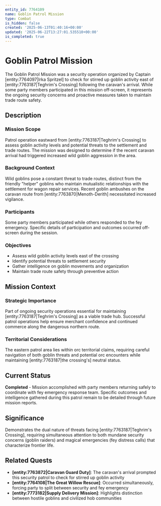 ```yaml
---
entity_id: 7764109
name: Goblin Patrol Mission
type: Combat
is_hidden: false
created: '2025-06-13T01:40:16+00:00'
updated: '2025-06-22T13:27:01.535510+00:00'
is_completed: true
---
```

# Goblin Patrol Mission

The Goblin Patrol Mission was a security operation organized by Captain [entity:7764097|Irka Spritzel] to check for stirred up goblin activity east of [entity:7763187|Teghrim's Crossing] following the caravan's arrival. While some party members participated in this mission off-screen, it represents the ongoing security concerns and proactive measures taken to maintain trade route safety.

## Description

### Mission Scope

Patrol operation eastward from [entity:7763187|Teghrim's Crossing] to assess goblin activity levels and potential threats to the settlement and trade routes. The mission was designed to determine if the recent caravan arrival had triggered increased wild goblin aggression in the area.

### Background Context

Wild goblins pose a constant threat to trade routes, distinct from the friendly "helper" goblins who maintain mutualistic relationships with the settlement for wagon repair services. Recent goblin ambushes on the caravan route from [entity:7763870|Menoth-Derith] necessitated increased vigilance.

### Participants

Some party members participated while others responded to the fey emergency. Specific details of participation and outcomes occurred off-screen during the session.

### Objectives

- Assess wild goblin activity levels east of the crossing
- Identify potential threats to settlement security
- Gather intelligence on goblin movements and organization
- Maintain trade route safety through preventive action

## Mission Context

### Strategic Importance

Part of ongoing security operations essential for maintaining [entity:7763187|Teghrim's Crossing] as a viable trade hub. Successful patrol operations help ensure merchant confidence and continued commerce along the dangerous northern route.

### Territorial Considerations

The eastern patrol area lies within orc territorial claims, requiring careful navigation of both goblin threats and potential orc encounters while maintaining [entity:7763187|the crossing's] neutral status.

## Current Status

**Completed** - Mission accomplished with party members returning safely to coordinate with fey emergency response team. Specific outcomes and intelligence gathered during this patrol remain to be detailed through future mission reports.

## Significance

Demonstrates the dual nature of threats facing [entity:7763187|Teghrim's Crossing], requiring simultaneous attention to both mundane security concerns (goblin raiders) and magical emergencies (fey distress calls) that characterize frontier life.

## Related Quests

- **[entity:7763872|Caravan Guard Duty]**: The caravan's arrival prompted this security patrol to check for stirred up goblin activity
- **[entity:7764108|The Great Willow Rescue]**: Occurred simultaneously, forcing party to split between security and fey emergency
- **[entity:7773182|Supply Delivery Mission]**: Highlights distinction between hostile goblins and civilized hob communities
